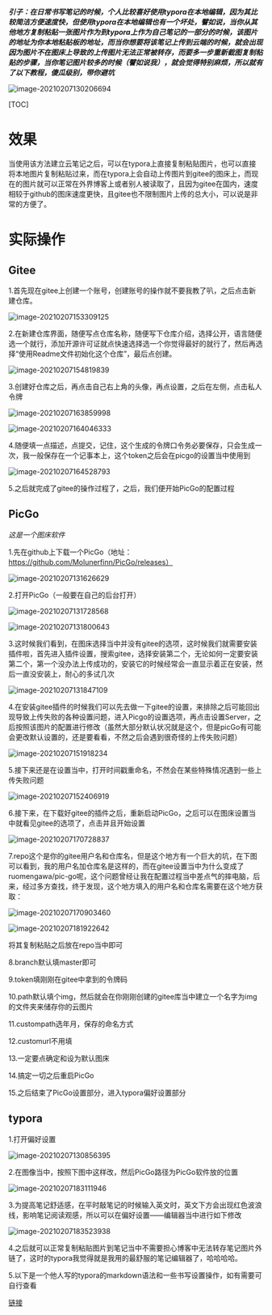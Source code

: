 ***引子：在日常书写笔记的时候，个人比较喜好使用typora在本地编辑，因为其比较简洁方便速度快，但使用typora在本地编辑也有一个坏处，譬如说，当你从其他地方复制粘贴一张图片作为到typora上作为自己笔记的一部分的时候，该图片的地址为你本地粘贴板的地址，而当你想要将该笔记上传到云端的时候，就会出现因为图片不在图床上导致的上传图片无法正常被转存，而要多一步重新截图复制粘贴的步骤，当你笔记图片较多的时候（譬如说我），就会觉得特别麻烦，所以就有了以下教程，傻瓜级别，带你避坑***

![image-20210207130206694](https://gitee.com/ruomengawa/pic-go/raw/master/img/20210207130206.png)

[TOC]



# 效果

当使用该方法建立云笔记之后，可以在typora上直接复制粘贴图片，也可以直接将本地图片复制粘贴过来，而在typora上会自动上传图片到gitee的图床上，而现在的图片就可以正常在外界博客上或者别人被读取了，且因为gitee在国内，速度相较于github的图床速度更快，且gitee也不限制图片上传的总大小，可以说是非常的方便了。

# 实际操作

## Gitee

1.首先现在gitee上创建一个账号，创建账号的操作就不要我教了叭，之后点击新建仓库。

![image-20210207153309125](https://gitee.com/ruomengawa/pic-go/raw/master/img/20210207153309.png)

2.在新建仓库界面，随便写点仓库名称，随便写下仓库介绍，选择公开，语言随便选一个就行，添加开源许可证就点快速选择选一个你觉得最好的就行了，然后再选择“使用Readme文件初始化这个仓库”，最后点创建。

![image-20210207154819839](https://gitee.com/ruomengawa/pic-go/raw/master/img/20210207154820.png)

3.创建好仓库之后，再点击自己右上角的头像，再点设置，之后在左侧，点击私人令牌

![image-20210207163859998](https://gitee.com/ruomengawa/pic-go/raw/master/img/20210207163900.png)

![image-20210207164046333](https://gitee.com/ruomengawa/pic-go/raw/master/img/20210207164046.png)

4.随便填一点描述，点提交，记住，这个生成的令牌口令务必要保存，只会生成一次，我一般保存在一个记事本上，这个token之后会在picgo的设置当中使用到

![image-20210207164528793](https://gitee.com/ruomengawa/pic-go/raw/master/img/20210207164528.png)

5.之后就完成了gitee的操作过程了，之后，我们便开始PicGo的配置过程

## PicGo

*这是一个图床软件*

1.先在github上下载一个PicGo（地址：https://github.com/Molunerfinn/PicGo/releases）

![image-20210207131626629](https://gitee.com/ruomengawa/pic-go/raw/master/img/20210207131626.png)

2.打开PicGo（一般要在自己的后台打开）

![image-20210207131728568](https://gitee.com/ruomengawa/pic-go/raw/master/img/20210207131728.png)

![image-20210207131800643](https://gitee.com/ruomengawa/pic-go/raw/master/img/20210207131800.png)

3.这时候我们看到，在图床选择当中并没有gitee的选项，这时候我们就需要安装插件啦，首先进入插件设置，搜索gitee，选择安装第二个，无论如何一定要安装第二个，第一个没办法上传成功的，安装它的时候经常会一直显示着正在安装，然后一直没安装上，耐心的多试几次 

![image-20210207131847109](https://gitee.com/ruomengawa/pic-go/raw/master/img/20210207131847.png)

4.在安装gitee插件的时候我们可以先去做一下gitee的设置，来排除之后可能回出现导致上传失败的各种设置问题，进入Picgo的设置选项，再点击设置Server，之后按照该图片的配置进行修改（虽然大部分默认状况就是这个，但是picGo有可能会更改默认设置的，还是要看看，不然之后会遇到很奇怪的上传失败问题）

![image-20210207151918234](https://gitee.com/ruomengawa/pic-go/raw/master/img/20210207151918.png)

5.接下来还是在设置当中，打开时间戳重命名，不然会在某些特殊情况遇到一些上传失败问题

![image-20210207152406919](https://gitee.com/ruomengawa/pic-go/raw/master/img/20210207152407.png)

6.接下来，在下载好gitee的插件之后，重新启动PicGo，之后可以在图床设置当中就看见gitee的选项了，点击并且开始设置

![image-20210207170728837](https://gitee.com/ruomengawa/pic-go/raw/master/img/20210207170728.png)

7.repo这个是你的gitee用户名和仓库名，但是这个地方有一个巨大的坑，在下图可以看到，我的用户名加仓库名是这样的，而在gitee设置当中为什么变成了ruomengawa/pic-go呢，这个问题曾经让我在配置过程当中差点气的摔电脑，后来，经过多方查找，终于发现，这个地方填入的用户名和仓库名需要在这个地方获取：

![image-20210207170903460](https://gitee.com/ruomengawa/pic-go/raw/master/img/20210207170903.png)

![image-20210207181922642](https://gitee.com/ruomengawa/pic-go/raw/master/img/20210207181922.png)

将其复制粘贴之后放在repo当中即可

8.branch默认填master即可

9.token填刚刚在gitee中拿到的令牌码

10.path默认填个img，然后就会在你刚刚创建的gitee库当中建立一个名字为img的文件夹来储存你的云图片

11.custompath选年月，保存的命名方式

12.customurl不用填

13.一定要点确定和设为默认图床

14.搞定一切之后重启PicGo

15.之后结束了PicGo设置部分，进入typora偏好设置部分

## typora

1.打开偏好设置

![image-20210207130856395](https://gitee.com/ruomengawa/pic-go/raw/master/img/20210207130856.png)

2.在图像当中，按照下图中这样改，然后PicGo路径为PicGo软件放的位置

![image-20210207183111946](https://gitee.com/ruomengawa/pic-go/raw/master/img/20210207183112.png)

3.为提高笔记舒适感，在平时敲笔记的时候输入英文时，英文下方会出现红色波浪线，影响笔记阅读观感，所以可以在偏好设置——编辑器当中进行如下修改

![image-20210207183523938](https://gitee.com/ruomengawa/pic-go/raw/master/img/20210207183524.png)

4.之后就可以正常复制粘贴图片到笔记当中不需要担心博客中无法转存笔记图片外链了，这时的typora我觉得就是我用的最舒服的笔记编辑器了，哈哈哈哈。



5.以下是一个他人写的typora的markdown语法和一些书写设置操作，如有需要可自行查看

[链接](https://blog.csdn.net/qq_34599132/article/details/90172835?ops_request_misc=%25257B%252522request%25255Fid%252522%25253A%252522161269419816780264016691%252522%25252C%252522scm%252522%25253A%25252220140713.130102334.pc%25255Fall.%252522%25257D&request_id=161269419816780264016691&biz_id=0&utm_medium=distribute.pc_search_result.none-task-blog-2~all~first_rank_v2~rank_v29-6-90172835.pc_search_result_hbase_insert&utm_term=typora%25E5%25BC%2595%25E5%258F%25B7%25E8%2587%25AA%25E5%258A%25A8%25E8%25A1%25A5%25E5%2585%25A8)



